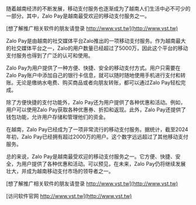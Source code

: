 随着越南经济的不断发展，移动支付服务也逐渐成为了越南人们生活中必不可少的一部分。其中，Zalo Pay是越南最受欢迎的移动支付服务之一。

[想了解推广相关软件的朋友请登录 http://www.vst.tw](http://www.vst.tw)

Zalo Pay是由越南的社交媒体平台Zalo推出的一项移动支付服务。作为越南最大的社交媒体平台之一，Zalo的用户数量已经超过了5000万，因此这个平台的移动支付服务也得到了广泛的认可和使用。

Zalo Pay为用户提供了一种方便、快捷、安全的移动支付方式。用户只需要在Zalo Pay账户中添加自己的银行卡信息，就可以随时随地使用手机进行支付和转账。无论是缴纳水电费、购买商品或者向朋友转账，都可以通过Zalo Pay轻松完成。

除了方便快捷的支付功能外，Zalo Pay还为用户提供了各种优惠和活动。例如，用户可以使用Zalo Pay获取各种优惠券、折扣和返现。此外，Zalo Pay还提供了钱包功能，允许用户存储和管理他们的资金。

在越南，Zalo Pay已经成为了一项非常流行的移动支付服务。据统计，截至2024年初，Zalo Pay已经拥有超过2000万的用户。这个数字远远超过了其他移动支付服务。

总的来说，Zalo Pay是越南最受欢迎的移动支付服务之一。它方便、快捷、安全，为用户提供了各种优惠和活动。可以预见，在未来，Zalo Pay仍将继续发展壮大，并成为越南移动支付市场的领导者之一。

[想了解推广相关软件的朋友请登录 http://www.vst.tw](http://www.vst.tw)


[访问软件官网 http://www.vst.tw](http://www.vst.tw)
